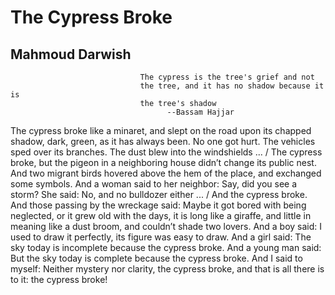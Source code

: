 # The Cypress Broke
## Mahmoud Darwish
                                 The cypress is the tree's grief and not
                                 the tree, and it has no shadow because it is
                                 the tree's shadow
                                       --Bassam Hajjar
The cypress broke like a minaret, and slept on
the road upon its chapped shadow, dark, green,
as it has always been. No one got hurt. The vehicles
sped over its branches. The dust blew
into the windshields ... / The cypress broke, but
the pigeon in a neighboring house didn’t change
its public nest. And two migrant birds hovered above
the hem of the place, and exchanged some symbols.
And a woman said to her neighbor: Say, did you see a storm?
She said: No, and no bulldozer either ... / And the cypress
broke. And those passing by the wreckage said:
Maybe it got bored with being neglected, or it grew old
with the days, it is long like a giraffe, and little
in meaning like a dust broom, and couldn’t shade two lovers.
And a boy said: I used to draw it perfectly,
its figure was easy to draw. And a girl said: The sky today
is incomplete because the cypress broke.
And a young man said: But the sky today is complete
because the cypress broke. And I said
to myself: Neither mystery nor clarity,
the cypress broke, and that is all
there is to it: the cypress broke!